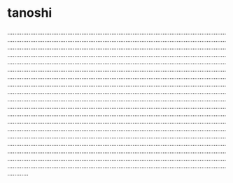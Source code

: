 # tanoshi

................................................................................................................................................................................................................................................................................................................................................................................................................................................................................................................................................................................................................................................................................................................................................................................................................................................................................................................................................................................................................................................................................................................................................................................................................................................................................................................................................................................................................................................................................................................................................................................................................................................................................................................................................................................................................................................................................................................................................................................................................................................................................................................................................................................................................................................................................................................................................................................................................................................................